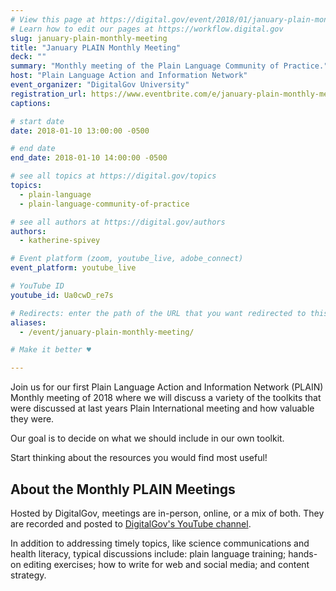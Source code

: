 ```yaml
---
# View this page at https://digital.gov/event/2018/01/january-plain-monthly-meeting
# Learn how to edit our pages at https://workflow.digital.gov
slug: january-plain-monthly-meeting
title: "January PLAIN Monthly Meeting"
deck: ""
summary: "Monthly meeting of the Plain Language Community of Practice."
host: "Plain Language Action and Information Network"
event_organizer: "DigitalGov University"
registration_url: https://www.eventbrite.com/e/january-plain-monthly-meeting-registration-41577411156
captions: 

# start date
date: 2018-01-10 13:00:00 -0500

# end date
end_date: 2018-01-10 14:00:00 -0500

# see all topics at https://digital.gov/topics
topics: 
  - plain-language
  - plain-language-community-of-practice

# see all authors at https://digital.gov/authors
authors: 
  - katherine-spivey

# Event platform (zoom, youtube_live, adobe_connect)
event_platform: youtube_live

# YouTube ID
youtube_id: Ua0cwD_re7s

# Redirects: enter the path of the URL that you want redirected to this page
aliases: 
  - /event/january-plain-monthly-meeting/

# Make it better ♥

---
```


Join us for our first Plain Language Action and Information Network (PLAIN) Monthly meeting of 2018 where we will discuss a variety of the toolkits that were discussed at last years Plain International meeting and how valuable they were.

Our goal is to decide on what we should include in our own toolkit.

Start thinking about the resources you would find most useful!


## About the Monthly PLAIN Meetings

Hosted by DigitalGov, meetings are in-person, online, or a mix of both. They are recorded and posted to [DigitalGov's YouTube channel](https://www.youtube.com/c/digitalgov).

In addition to addressing timely topics, like science communications and health literacy, typical discussions include: plain language training; hands-on editing exercises; how to write for web and social media; and content strategy.
